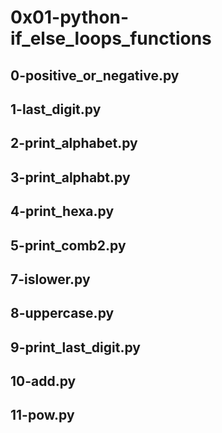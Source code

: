# 0x01-python-if_else_loops_functions
## 0-positive_or_negative.py
## 1-last_digit.py
## 2-print_alphabet.py
## 3-print_alphabt.py
## 4-print_hexa.py
## 5-print_comb2.py
## 7-islower.py
## 8-uppercase.py
## 9-print_last_digit.py
## 10-add.py
## 11-pow.py
